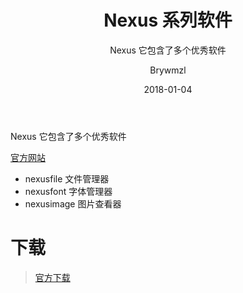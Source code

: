 ﻿---
layout:     post
title:      Nexus 系列软件
subtitle:   Nexus 它包含了多个优秀软件
date:       2018-01-04
author:     Brywmzl
header-img: img/Nexus/bg.jpg
catalog: true
tags: [Nexus,图片查看器]
categories: [系统工具]
---
Nexus 它包含了多个优秀软件

<!--more-->

[官方网站](http://www.xiles.net/)  
* nexusfile 文件管理器  
* nexusfont 字体管理器  
* nexusimage 图片查看器  

# 下载
> [官方下载](http://www.xiles.net/)  